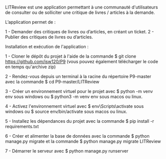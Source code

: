 LITReview est une application permettant à une communauté d'utilisateurs de consulter ou de solliciter une critique de livres / articles à la demande.

L’application permet de : 

1 - Demander des critiques de livres ou d’articles, en créant un ticket.
2 - Publier des critiques de livres ou d’articles.



Installation et exécution de l'application :

1 - Cloner le dépôt du projet à l'aide de la commande $ git clone https://github.com/isw120/P9 (vous pouvez également télécharger le code en temps qu'archive zip)

2 - Rendez-vous depuis un terminal à la racine du répertoire P9-master avec la commande $ cd P9-master/LITReview

3 - Créer un environnement virtuel pour le projet avec $ python -m venv env sous windows ou $ python3 -m venv env sous macos ou linux.

4 - Activez l'environnement virtuel avec $ env\Scripts\activate sous windows ou $ source env/bin/activate sous macos ou linux.

5 - Installez les dépendances du projet avec la commande $ pip install -r requirements.txt

6 - Créer et alimenter la base de données avec la commande $ python manage.py migrate et la commande $ python manage.py migrate LITReview

7 - Démarrer le serveur avec $ python manage.py runserver





